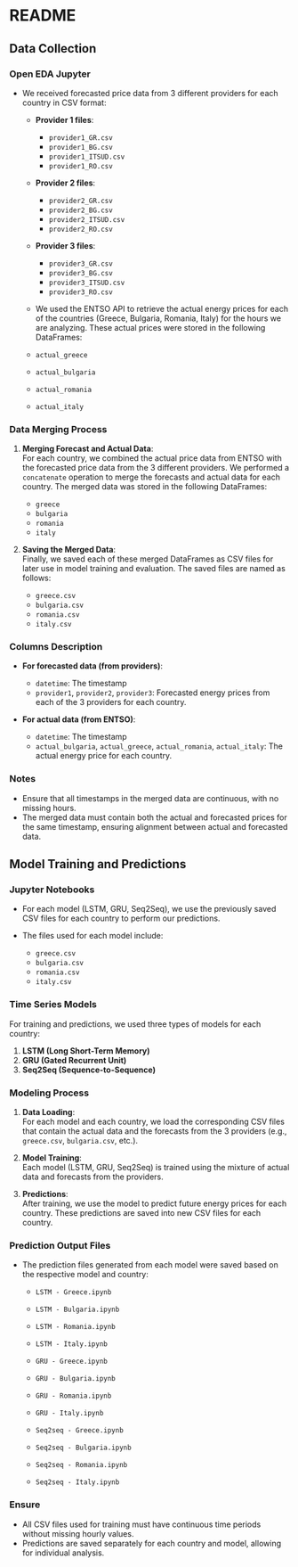 # README

## Data Collection

### Open EDA Jupyter
  
- We received forecasted price data from 3 different providers for each country in CSV format:
  - **Provider 1 files**:
    - `provider1_GR.csv`
    - `provider1_BG.csv`
    - `provider1_ITSUD.csv`
    - `provider1_RO.csv`
  
  - **Provider 2 files**:
    - `provider2_GR.csv`
    - `provider2_BG.csv`
    - `provider2_ITSUD.csv`
    - `provider2_RO.csv`
  
  - **Provider 3 files**:
    - `provider3_GR.csv`
    - `provider3_BG.csv`
    - `provider3_ITSUD.csv`
    - `provider3_RO.csv`

  - We used the ENTSO API to retrieve the actual energy prices for each of the countries (Greece, Bulgaria, Romania, Italy) for the hours we are analyzing. These actual prices were stored in the following DataFrames:
   - `actual_greece`  
   - `actual_bulgaria`
   - `actual_romania`
   - `actual_italy`

### Data Merging Process
   
1. **Merging Forecast and Actual Data**:  
   For each country, we combined the actual price data from ENTSO with the forecasted price data from the 3 different providers. We performed a `concatenate` operation to merge the forecasts and actual data for each country. The merged data was stored in the following DataFrames:
   - `greece`
   - `bulgaria`
   - `romania`
   - `italy`
   
2. **Saving the Merged Data**:  
   Finally, we saved each of these merged DataFrames as CSV files for later use in model training and evaluation. The saved files are named as follows:
   - `greece.csv`
   - `bulgaria.csv`
   - `romania.csv`
   - `italy.csv`

### Columns Description

- **For forecasted data (from providers)**:
  - `datetime`: The timestamp
  - `provider1`, `provider2`, `provider3`: Forecasted energy prices from each of the 3 providers for each country.

- **For actual data (from ENTSO)**:
  - `datetime`: The timestamp
  - `actual_bulgaria`, `actual_greece`, `actual_romania`, `actual_italy`: The actual energy price for each country.

### Notes
- Ensure that all timestamps in the merged data are continuous, with no missing hours.
- The merged data must contain both the actual and forecasted prices for the same timestamp, ensuring alignment between actual and forecasted data.

## Model Training and Predictions

### Jupyter Notebooks

- For each model (LSTM, GRU, Seq2Seq), we use the previously saved CSV files for each country to perform our predictions.
  
- The files used for each model include:
  - `greece.csv`
  - `bulgaria.csv`
  - `romania.csv`
  - `italy.csv`

### Time Series Models

For training and predictions, we used three types of models for each country:

1. **LSTM (Long Short-Term Memory)**
2. **GRU (Gated Recurrent Unit)**
3. **Seq2Seq (Sequence-to-Sequence)**

### Modeling Process

1. **Data Loading**:  
   For each model and each country, we load the corresponding CSV files that contain the actual data and the forecasts from the 3 providers (e.g., `greece.csv`, `bulgaria.csv`, etc.).

2. **Model Training**:  
   Each model (LSTM, GRU, Seq2Seq) is trained using the mixture of actual data and forecasts from the providers.

3. **Predictions**:  
   After training, we use the model to predict future energy prices for each country. These predictions are saved into new CSV files for each country.

### Prediction Output Files
- The prediction files generated from each model were saved based on the respective model and country:
  - `LSTM - Greece.ipynb`
  - `LSTM - Bulgaria.ipynb`
  - `LSTM - Romania.ipynb`
  - `LSTM - Italy.ipynb`
  
  - `GRU - Greece.ipynb`
  - `GRU - Bulgaria.ipynb`
  - `GRU - Romania.ipynb`
  - `GRU - Italy.ipynb`

  - `Seq2seq - Greece.ipynb`
  - `Seq2seq - Bulgaria.ipynb`
  - `Seq2seq - Romania.ipynb`
  - `Seq2seq - Italy.ipynb`

### Ensure
- All CSV files used for training must have continuous time periods without missing hourly values.
- Predictions are saved separately for each country and model, allowing for individual analysis.



